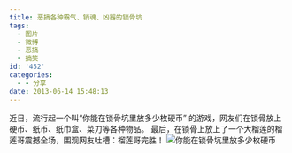 ```yaml
---
title: 恶搞各种霸气、销魂、凶器的锁骨坑
tags:
  - 图片
  - 微博
  - 恶搞
  - 搞笑
id: '452'
categories:
  - - 分享
date: 2013-06-14 15:48:13
---
```


近日，流行起一个叫“你能在锁骨坑里放多少枚硬币” 的游戏，网友们在锁骨放上硬币、纸币、纸巾盒、菜刀等各种物品。 最后，在锁骨上放上了一个大榴莲的榴莲哥震撼全场，围观网友吐槽：榴莲哥完胜！ ![你能在锁骨坑里放多少枚硬币](http://ww1.sinaimg.cn/bmiddle/909f19a7jw1e5nkkyhqvgj20c89aaas8.jpg)